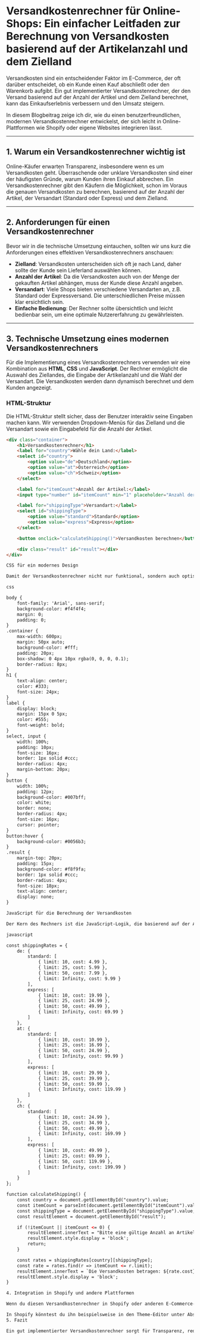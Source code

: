 # Versandkostenrechner für Online-Shops: Ein einfacher Leitfaden zur Berechnung von Versandkosten basierend auf der Artikelanzahl und dem Zielland

Versandkosten sind ein entscheidender Faktor im E-Commerce, der oft darüber entscheidet, ob ein Kunde einen Kauf abschließt oder den Warenkorb aufgibt. Ein gut implementierter Versandkostenrechner, der den Versand basierend auf der Anzahl der Artikel und dem Zielland berechnet, kann das Einkaufserlebnis verbessern und den Umsatz steigern.

In diesem Blogbeitrag zeige ich dir, wie du einen benutzerfreundlichen, modernen Versandkostenrechner entwickelst, der sich leicht in Online-Plattformen wie Shopify oder eigene Websites integrieren lässt.

---

## 1. Warum ein Versandkostenrechner wichtig ist

Online-Käufer erwarten Transparenz, insbesondere wenn es um Versandkosten geht. Überraschende oder unklare Versandkosten sind einer der häufigsten Gründe, warum Kunden ihren Einkauf abbrechen. Ein Versandkostenrechner gibt den Käufern die Möglichkeit, schon im Voraus die genauen Versandkosten zu berechnen, basierend auf der Anzahl der Artikel, der Versandart (Standard oder Express) und dem Zielland.

---

## 2. Anforderungen für einen Versandkostenrechner

Bevor wir in die technische Umsetzung eintauchen, sollten wir uns kurz die Anforderungen eines effektiven Versandkostenrechners anschauen:

- **Zielland**: Versandkosten unterscheiden sich oft je nach Land, daher sollte der Kunde sein Lieferland auswählen können.
- **Anzahl der Artikel**: Da die Versandkosten auch von der Menge der gekauften Artikel abhängen, muss der Kunde diese Anzahl angeben.
- **Versandart**: Viele Shops bieten verschiedene Versandarten an, z.B. Standard oder Expressversand. Die unterschiedlichen Preise müssen klar ersichtlich sein.
- **Einfache Bedienung**: Der Rechner sollte übersichtlich und leicht bedienbar sein, um eine optimale Nutzererfahrung zu gewährleisten.

---

## 3. Technische Umsetzung eines modernen Versandkostenrechners

Für die Implementierung eines Versandkostenrechners verwenden wir eine Kombination aus **HTML**, **CSS** und **JavaScript**. Der Rechner ermöglicht die Auswahl des Ziellandes, die Eingabe der Artikelanzahl und die Wahl der Versandart. Die Versandkosten werden dann dynamisch berechnet und dem Kunden angezeigt.

### HTML-Struktur

Die HTML-Struktur stellt sicher, dass der Benutzer interaktiv seine Eingaben machen kann. Wir verwenden Dropdown-Menüs für das Zielland und die Versandart sowie ein Eingabefeld für die Anzahl der Artikel.

```html
<div class="container">
    <h1>Versandkostenrechner</h1>
    <label for="country">Wähle dein Land:</label>
    <select id="country">
        <option value="de">Deutschland</option>
        <option value="at">Österreich</option>
        <option value="ch">Schweiz</option>
    </select>

    <label for="itemCount">Anzahl der Artikel:</label>
    <input type="number" id="itemCount" min="1" placeholder="Anzahl der Artikel eingeben">

    <label for="shippingType">Versandart:</label>
    <select id="shippingType">
        <option value="standard">Standard</option>
        <option value="express">Express</option>
    </select>

    <button onclick="calculateShipping()">Versandkosten berechnen</button>

    <div class="result" id="result"></div>
</div>

CSS für ein modernes Design

Damit der Versandkostenrechner nicht nur funktional, sondern auch optisch ansprechend ist, gestalten wir ihn mit modernem CSS. Das Design sorgt dafür, dass der Rechner auf allen Geräten gut aussieht und leicht zu bedienen ist.

css

body {
    font-family: 'Arial', sans-serif;
    background-color: #f4f4f4;
    margin: 0;
    padding: 0;
}
.container {
    max-width: 600px;
    margin: 50px auto;
    background-color: #fff;
    padding: 20px;
    box-shadow: 0 4px 10px rgba(0, 0, 0, 0.1);
    border-radius: 8px;
}
h1 {
    text-align: center;
    color: #333;
    font-size: 24px;
}
label {
    display: block;
    margin: 15px 0 5px;
    color: #555;
    font-weight: bold;
}
select, input {
    width: 100%;
    padding: 10px;
    font-size: 16px;
    border: 1px solid #ccc;
    border-radius: 4px;
    margin-bottom: 20px;
}
button {
    width: 100%;
    padding: 12px;
    background-color: #007bff;
    color: white;
    border: none;
    border-radius: 4px;
    font-size: 16px;
    cursor: pointer;
}
button:hover {
    background-color: #0056b3;
}
.result {
    margin-top: 20px;
    padding: 15px;
    background-color: #f8f9fa;
    border: 1px solid #ccc;
    border-radius: 4px;
    font-size: 18px;
    text-align: center;
    display: none;
}

JavaScript für die Berechnung der Versandkosten

Der Kern des Rechners ist die JavaScript-Logik, die basierend auf der Anzahl der Artikel, dem ausgewählten Land und der Versandart die entsprechenden Versandkosten berechnet.

javascript

const shippingRates = {
    de: {
        standard: [
            { limit: 10, cost: 4.99 },
            { limit: 25, cost: 5.99 },
            { limit: 50, cost: 7.99 },
            { limit: Infinity, cost: 9.99 }
        ],
        express: [
            { limit: 10, cost: 19.99 },
            { limit: 25, cost: 24.99 },
            { limit: 50, cost: 49.99 },
            { limit: Infinity, cost: 69.99 }
        ]
    },
    at: {
        standard: [
            { limit: 10, cost: 10.99 },
            { limit: 25, cost: 16.99 },
            { limit: 50, cost: 24.99 },
            { limit: Infinity, cost: 99.99 }
        ],
        express: [
            { limit: 10, cost: 29.99 },
            { limit: 25, cost: 39.99 },
            { limit: 50, cost: 59.99 },
            { limit: Infinity, cost: 119.99 }
        ]
    },
    ch: {
        standard: [
            { limit: 10, cost: 24.99 },
            { limit: 25, cost: 34.99 },
            { limit: 50, cost: 49.99 },
            { limit: Infinity, cost: 169.99 }
        ],
        express: [
            { limit: 10, cost: 49.99 },
            { limit: 25, cost: 69.99 },
            { limit: 50, cost: 119.99 },
            { limit: Infinity, cost: 199.99 }
        ]
    }
};

function calculateShipping() {
    const country = document.getElementById("country").value;
    const itemCount = parseInt(document.getElementById("itemCount").value);
    const shippingType = document.getElementById("shippingType").value;
    const resultElement = document.getElementById("result");

    if (!itemCount || itemCount <= 0) {
        resultElement.innerText = "Bitte eine gültige Anzahl an Artikeln eingeben.";
        resultElement.style.display = 'block';
        return;
    }

    const rates = shippingRates[country][shippingType];
    const rate = rates.find(r => itemCount <= r.limit);
    resultElement.innerText = `Die Versandkosten betragen: ${rate.cost} €.`;
    resultElement.style.display = 'block';
}

4. Integration in Shopify und andere Plattformen

Wenn du diesen Versandkostenrechner in Shopify oder anderen E-Commerce-Plattformen integrieren möchtest, kannst du ihn als benutzerdefiniertes Skript oder direkt in die Seite einbinden. Da der Rechner mit einfachen HTML, CSS und JavaScript erstellt wurde, ist er kompatibel mit den meisten Plattformen, die das Einbinden von benutzerdefinierten Codes ermöglichen.

In Shopify könntest du ihn beispielsweise in den Theme-Editor unter Abschnitte oder Snippets hinzufügen. Für andere Content-Management-Systeme wie WordPress kannst du ihn als benutzerdefiniertes HTML/JavaScript-Widget hinzufügen.
5. Fazit

Ein gut implementierter Versandkostenrechner sorgt für Transparenz, reduziert Unsicherheiten und fördert den Kaufabschluss. Mit den richtigen Tools und einer benutzerfreundlichen Oberfläche können Online-Shops die Versandkostenberechnung nahtlos in den Kaufprozess integrieren. Der in diesem Beitrag vorgestellte Rechner lässt sich leicht anpassen und bietet durch seine Einfachheit und Effizienz ein optimales Nutzererlebnis.
